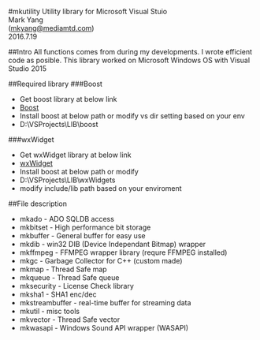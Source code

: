 #mkutility 
Utility library for Microsoft Visual Stuio<br>
Mark Yang<br>
(mkyang@mediamtd.com)<br>
2016.7.19

##Intro
All functions comes from during my developments.
I wrote efficient code as posible.
This library worked on Microsoft Windows OS with Visual Studio 2015

##Required library
###Boost
- Get boost library at below link 
- [Boost](https://github.com/boostorg/boost)
- Install boost at below path or modify vs dir setting based on your env
- D:\VSProjects\LIB\boost

###wxWidget
- Get wxWidget library at below link
- [wxWidget](https://github.com/wxWidgets/wxWidgets)
- Install boost at below path or modify
- D:\VSProjects\LIB\wxWidgets
- modify include/lib path based on your enviroment

##File description
- mkado - ADO SQLDB access
- mkbitset - High performance bit storage 
- mkbuffer - General buffer for easy use
- mkdib - win32 DIB (Device Independant Bitmap) wrapper
- mkffmpeg - FFMPEG wrapper library (requre FFMPEG installed)
- mkgc - Garbage Collector for C++ (custom made)
- mkmap - Thread Safe map
- mkqueue - Thread Safe queue
- mksecurity - License Check library
- mksha1 - SHA1 enc/dec
- mkstreambuffer - real-time buffer for streaming data
- mkutil - misc tools
- mkvector - Thread Safe vector
- mkwasapi - Windows Sound API wrapper (WASAPI)
